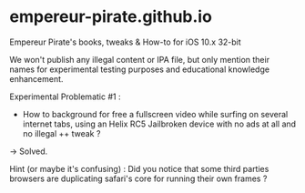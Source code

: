# empereur-pirate.github.io
Empereur Pirate's books, tweaks &amp; How-to for iOS 10.x 32-bit

We won't publish any illegal content or IPA file, but only mention their names for experimental testing purposes and educational knowledge enhancement.


Experimental Problematic #1 :

- How to background for free a fullscreen video while surfing on several internet tabs, using an Helix RC5 Jailbroken device with no ads at all and no illegal ++ tweak ?

-> Solved.

Hint (or maybe it's confusing) : Did you notice that some third parties browsers are duplicating safari's core for running their own frames ?
